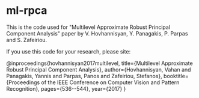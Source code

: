 # ml-rpca
This is the code used for "Multilevel Approximate Robust Principal Component Analysis" paper by V. Hovhannisyan, Y. Panagakis, P. Parpas and S. Zafeiriou.

If you use this code for your research, please site:

@inproceedings{hovhannisyan2017multilevel,
  title={Multilevel Approximate Robust Principal Component Analysis},
  author={Hovhannisyan, Vahan and Panagakis, Yannis and Parpas, Panos and Zafeiriou, Stefanos},
  booktitle={Proceedings of the IEEE Conference on Computer Vision and Pattern Recognition},
  pages={536--544},
  year={2017}
}
